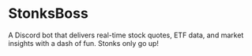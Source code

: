 # StonksBoss
A Discord bot that delivers real-time stock quotes, ETF data, and market insights with a dash of fun. Stonks only go up!
